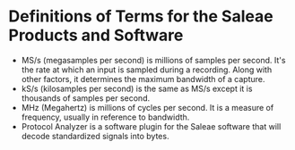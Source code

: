 # Definitions of Terms for the Saleae Products and Software

* MS/s \(megasamples per second\) is millions of samples per second. It's the rate at which an input is sampled during a recording. Along with other factors, it determines the maximum bandwidth of a capture.
* kS/s \(kilosamples per second\) is the same as MS/s except it is thousands of samples per second.
* MHz \(Megahertz\) is millions of cycles per second. It is a measure of frequency, usually in reference to bandwidth.
* Protocol Analyzer is a software plugin for the Saleae software that will decode standardized signals into bytes.

